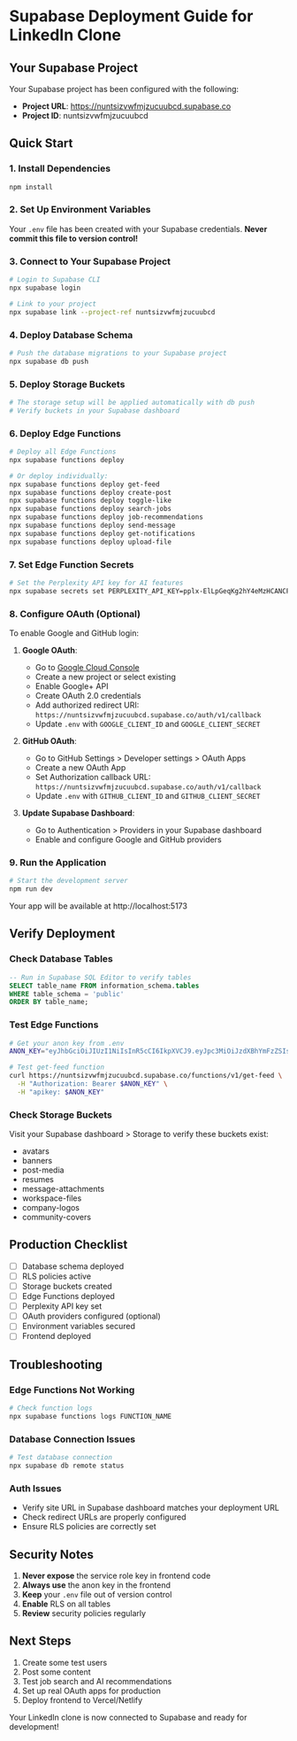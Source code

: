 # Supabase Deployment Guide for LinkedIn Clone

## Your Supabase Project

Your Supabase project has been configured with the following:
- **Project URL**: https://nuntsizvwfmjzucuubcd.supabase.co
- **Project ID**: nuntsizvwfmjzucuubcd

## Quick Start

### 1. Install Dependencies
```bash
npm install
```

### 2. Set Up Environment Variables
Your `.env` file has been created with your Supabase credentials. **Never commit this file to version control!**

### 3. Connect to Your Supabase Project
```bash
# Login to Supabase CLI
npx supabase login

# Link to your project
npx supabase link --project-ref nuntsizvwfmjzucuubcd
```

### 4. Deploy Database Schema
```bash
# Push the database migrations to your Supabase project
npx supabase db push
```

### 5. Deploy Storage Buckets
```bash
# The storage setup will be applied automatically with db push
# Verify buckets in your Supabase dashboard
```

### 6. Deploy Edge Functions
```bash
# Deploy all Edge Functions
npx supabase functions deploy

# Or deploy individually:
npx supabase functions deploy get-feed
npx supabase functions deploy create-post
npx supabase functions deploy toggle-like
npx supabase functions deploy search-jobs
npx supabase functions deploy job-recommendations
npx supabase functions deploy send-message
npx supabase functions deploy get-notifications
npx supabase functions deploy upload-file
```

### 7. Set Edge Function Secrets
```bash
# Set the Perplexity API key for AI features
npx supabase secrets set PERPLEXITY_API_KEY=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
```

### 8. Configure OAuth (Optional)
To enable Google and GitHub login:

1. **Google OAuth**:
   - Go to [Google Cloud Console](https://console.cloud.google.com/)
   - Create a new project or select existing
   - Enable Google+ API
   - Create OAuth 2.0 credentials
   - Add authorized redirect URI: `https://nuntsizvwfmjzucuubcd.supabase.co/auth/v1/callback`
   - Update `.env` with `GOOGLE_CLIENT_ID` and `GOOGLE_CLIENT_SECRET`

2. **GitHub OAuth**:
   - Go to GitHub Settings > Developer settings > OAuth Apps
   - Create a new OAuth App
   - Set Authorization callback URL: `https://nuntsizvwfmjzucuubcd.supabase.co/auth/v1/callback`
   - Update `.env` with `GITHUB_CLIENT_ID` and `GITHUB_CLIENT_SECRET`

3. **Update Supabase Dashboard**:
   - Go to Authentication > Providers in your Supabase dashboard
   - Enable and configure Google and GitHub providers

### 9. Run the Application
```bash
# Start the development server
npm run dev
```

Your app will be available at http://localhost:5173

## Verify Deployment

### Check Database Tables
```sql
-- Run in Supabase SQL Editor to verify tables
SELECT table_name FROM information_schema.tables 
WHERE table_schema = 'public' 
ORDER BY table_name;
```

### Test Edge Functions
```bash
# Get your anon key from .env
ANON_KEY="eyJhbGciOiJIUzI1NiIsInR5cCI6IkpXVCJ9.eyJpc3MiOiJzdXBhYmFzZSIsInJlZiI6Im51bnRzaXp2d2Ztanp1Y3V1YmNkIiwicm9sZSI6ImFub24iLCJpYXQiOjE3NTA4MzA3MTMsImV4cCI6MjA2NjQwNjcxM30.AskIiop9Z8sNL_K9THYgskWWFPmXi7XoqljiYgJodWU"

# Test get-feed function
curl https://nuntsizvwfmjzucuubcd.supabase.co/functions/v1/get-feed \
  -H "Authorization: Bearer $ANON_KEY" \
  -H "apikey: $ANON_KEY"
```

### Check Storage Buckets
Visit your Supabase dashboard > Storage to verify these buckets exist:
- avatars
- banners
- post-media
- resumes
- message-attachments
- workspace-files
- company-logos
- community-covers

## Production Checklist

- [ ] Database schema deployed
- [ ] RLS policies active
- [ ] Storage buckets created
- [ ] Edge Functions deployed
- [ ] Perplexity API key set
- [ ] OAuth providers configured (optional)
- [ ] Environment variables secured
- [ ] Frontend deployed

## Troubleshooting

### Edge Functions Not Working
```bash
# Check function logs
npx supabase functions logs FUNCTION_NAME
```

### Database Connection Issues
```bash
# Test database connection
npx supabase db remote status
```

### Auth Issues
- Verify site URL in Supabase dashboard matches your deployment URL
- Check redirect URLs are properly configured
- Ensure RLS policies are correctly set

## Security Notes

1. **Never expose** the service role key in frontend code
2. **Always use** the anon key in the frontend
3. **Keep** your `.env` file out of version control
4. **Enable** RLS on all tables
5. **Review** security policies regularly

## Next Steps

1. Create some test users
2. Post some content
3. Test job search and AI recommendations
4. Set up real OAuth apps for production
5. Deploy frontend to Vercel/Netlify

Your LinkedIn clone is now connected to Supabase and ready for development!